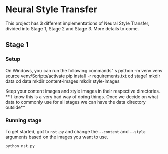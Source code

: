 # Neural Style Transfer

This project has 3 different implementations of Neural Style Transfer, divided into Stage 1, Stage 2 and Stage 3. More details to come.

## Stage 1

### Setup

On Windows, you can run the following commands"
s
    python -m venv venv
    source venv/Scripts/activate
    pip install -r requirements.txt
    cd stage1
    mkdir data
    cd data
    mkdir content-images
    mkdir style-images

Keep your content images and style images in their respective directories. ** I know this is a very bad way of doing things. Once we decide on what data to commonly use for all stages we can have the data directory outside**

### Running stage 
To get started, got to ``nst.py`` and change the ``--content`` and ``--style`` arguments based on the images you want to use. 

    python nst.py

